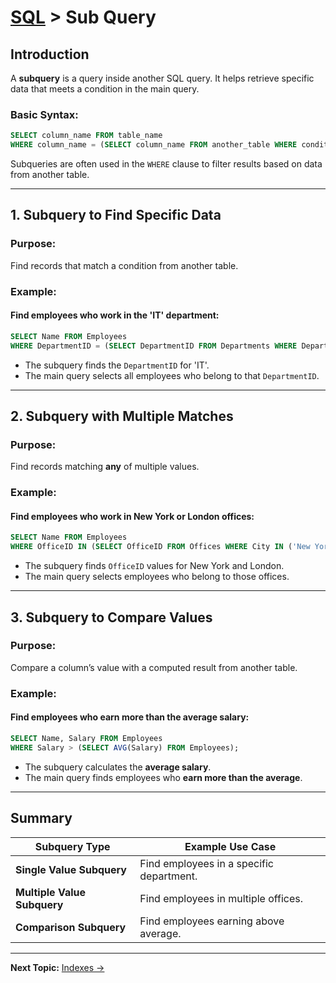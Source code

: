 # [SQL](../) > Sub Query

## Introduction
A **subquery** is a query inside another SQL query. It helps retrieve specific data that meets a condition in the main query.

### **Basic Syntax:**
```sql
SELECT column_name FROM table_name
WHERE column_name = (SELECT column_name FROM another_table WHERE condition);
```

Subqueries are often used in the `WHERE` clause to filter results based on data from another table.

---

## 1. Subquery to Find Specific Data
### Purpose:
Find records that match a condition from another table.

### Example:
#### **Find employees who work in the 'IT' department:**
```sql
SELECT Name FROM Employees 
WHERE DepartmentID = (SELECT DepartmentID FROM Departments WHERE DepartmentName = 'IT');
```
- The subquery finds the `DepartmentID` for 'IT'.
- The main query selects all employees who belong to that `DepartmentID`.

---

## 2. Subquery with Multiple Matches
### Purpose:
Find records matching **any** of multiple values.

### Example:
#### **Find employees who work in New York or London offices:**
```sql
SELECT Name FROM Employees 
WHERE OfficeID IN (SELECT OfficeID FROM Offices WHERE City IN ('New York', 'London'));
```
- The subquery finds `OfficeID` values for New York and London.
- The main query selects employees who belong to those offices.

---

## 3. Subquery to Compare Values
### Purpose:
Compare a column’s value with a computed result from another table.

### Example:
#### **Find employees who earn more than the average salary:**
```sql
SELECT Name, Salary FROM Employees 
WHERE Salary > (SELECT AVG(Salary) FROM Employees);
```
- The subquery calculates the **average salary**.
- The main query finds employees who **earn more than the average**.

---

## Summary

| Subquery Type | Example Use Case |
|--------------|-----------------|
| **Single Value Subquery** | Find employees in a specific department. |
| **Multiple Value Subquery** | Find employees in multiple offices. |
| **Comparison Subquery** | Find employees earning above average. |

---

<b>Next Topic:</b> [Indexes →](../indexes/)